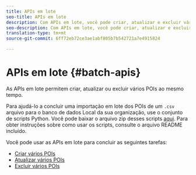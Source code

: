 ```yaml
---
title: APIs em lote
seo-title: APIs em lote
description: Com APIs em lote, você pode criar, atualizar e excluir vários POIs.
seo-description: Com APIs em lote, você pode criar, atualizar e excluir vários POIs.
translation-type: tm+mt
source-git-commit: 6ff72eb72ce3ae1abf805b7b542721a7e4915824

---
```



# APIs em lote {#batch-apis}

As APIs em lote permitem criar, atualizar ou excluir vários POIs ao mesmo tempo.

Para ajudá-lo a concluir uma importação em lote dos POIs de um `.csv` arquivo para o banco de dados Local da sua organização, use o conjunto de scripts Python. Você pode baixar o arquivo zip desses scripts [aqui](https://github.com/adobe/places-scripts). Para obter instruções sobre como usar os scripts, consulte o arquivo README incluído.

Você pode usar as APIs em lote para concluir as seguintes tarefas:

* [Criar vários POIs](/help/web-service-api/api-usage/manage-pois/batch-apis/create-multiple-pois.md)
* [Atualizar vários POIs](/help/web-service-api/api-usage/manage-pois/batch-apis/update-multiple-pois.md)
* [Excluir vários POIs](/help/web-service-api/api-usage/manage-pois/batch-apis/delete-multiple-pois.md)
